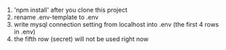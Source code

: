 1. 'npm install' after you clone this project
2. rename .env-template to .env
3. write mysql connection setting from localhost into .env (the first 4 rows in .env)
4. the fifth row (secret) will not be used right now 